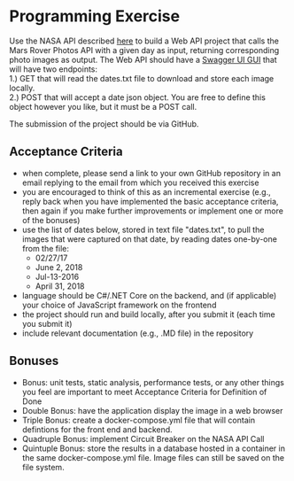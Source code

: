 # Programming Exercise

Use the NASA API described [here](https://api.nasa.gov) to build a Web API project that calls the Mars Rover Photos API with a given day as input, returning corresponding photo images as output. The Web API should have a [Swagger UI GUI](https://swagger.io/tools/swagger-ui/) that will have two endpoints:  
1.) GET that will read the dates.txt file to download and store each image locally.  
2.) POST that will accept a date json object. You are free to define this object however you like, but it must be a POST call.  
  
The submission of the project should be via GitHub.

## Acceptance Criteria

- when complete, please send a link to your own GitHub repository in an email replying to the email from which you received this exercise  
- you are encouraged to think of this as an incremental exercise (e.g., reply back when you have implemented the basic acceptance criteria, then again if you make further improvements or implement one or more of the bonuses)
- use the list of dates below, stored in text file "dates.txt", to pull the images that were captured on that date, by reading dates one-by-one from the file:
  - 02/27/17
  - June 2, 2018
  - Jul-13-2016
  - April 31, 2018
- language should be C#/.NET Core on the backend, and (if applicable) your choice of JavaScript framework on the frontend
- the project should run and build locally, after you submit it (each time you submit it)
- include relevant documentation (e.g., .MD file) in the repository

## Bonuses

- Bonus: unit tests, static analysis, performance tests, or any other things you feel are important to meet Acceptance Criteria for Definition of Done
- Double Bonus: have the application display the image in a web browser
- Triple Bonus: create a docker-compose.yml file that will contain defintions for the front end and backend.
- Quadruple Bonus: implement Circuit Breaker on the NASA API Call  
- Quintuple Bonus: store the results in a database hosted in a container in the same docker-compose.yml file. Image files can still be saved on the file system.
